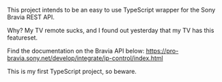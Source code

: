 This project intends to be an easy to use TypeScript wrapper for the Sony Bravia REST API.

Why? My TV remote sucks, and I found out yesterday that my TV has this featureset.

Find the documentation on the Bravia API below:
https://pro-bravia.sony.net/develop/integrate/ip-control/index.html


This is my first TypeScript project, so beware.
